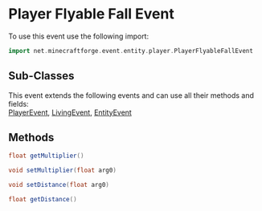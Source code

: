 # Player Flyable Fall  Event

To use this event use the following import:
```groovy
import net.minecraftforge.event.entity.player.PlayerFlyableFallEvent
```

## Sub-Classes
This event extends the following events and can use all their methods and fields: <br>
[PlayerEvent](player_event/player_event.md), [LivingEvent](living_event/living_event.md), [EntityEvent](entity_event/entity_event.md)

## Methods
```groovy
float getMultiplier()
```

```groovy
void setMultiplier(float arg0)
```

```groovy
void setDistance(float arg0)
```

```groovy
float getDistance()
```
